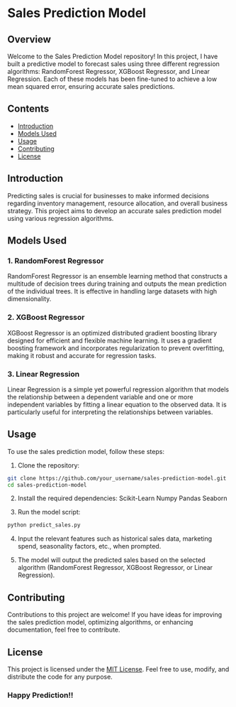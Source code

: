 # Sales Prediction Model

## Overview
Welcome to the Sales Prediction Model repository! In this project, I have built a predictive model to forecast sales using three different regression algorithms: RandomForest Regressor, XGBoost Regressor, and Linear Regression. Each of these models has been fine-tuned to achieve a low mean squared error, ensuring accurate sales predictions.

## Contents
- [Introduction](#introduction)
- [Models Used](#models-used)
- [Usage](#usage)
- [Contributing](#contributing)
- [License](#license)

## Introduction
Predicting sales is crucial for businesses to make informed decisions regarding inventory management, resource allocation, and overall business strategy. This project aims to develop an accurate sales prediction model using various regression algorithms.

## Models Used
### 1. RandomForest Regressor
RandomForest Regressor is an ensemble learning method that constructs a multitude of decision trees during training and outputs the mean prediction of the individual trees. It is effective in handling large datasets with high dimensionality.

### 2. XGBoost Regressor
XGBoost Regressor is an optimized distributed gradient boosting library designed for efficient and flexible machine learning. It uses a gradient boosting framework and incorporates regularization to prevent overfitting, making it robust and accurate for regression tasks.

### 3. Linear Regression
Linear Regression is a simple yet powerful regression algorithm that models the relationship between a dependent variable and one or more independent variables by fitting a linear equation to the observed data. It is particularly useful for interpreting the relationships between variables.

## Usage
To use the sales prediction model, follow these steps:

1. Clone the repository:
```bash
git clone https://github.com/your_username/sales-prediction-model.git
cd sales-prediction-model
```

2. Install the required dependencies:
   Scikit-Learn
   Numpy
   Pandas
   Seaborn


4. Run the model script:
```bash
python predict_sales.py
```

4. Input the relevant features such as historical sales data, marketing spend, seasonality factors, etc., when prompted.

5. The model will output the predicted sales based on the selected algorithm (RandomForest Regressor, XGBoost Regressor, or Linear Regression).

## Contributing
Contributions to this project are welcome! If you have ideas for improving the sales prediction model, optimizing algorithms, or enhancing documentation, feel free to contribute.

## License
This project is licensed under the [MIT License](LICENSE). Feel free to use, modify, and distribute the code for any purpose.

### Happy Prediction!!
